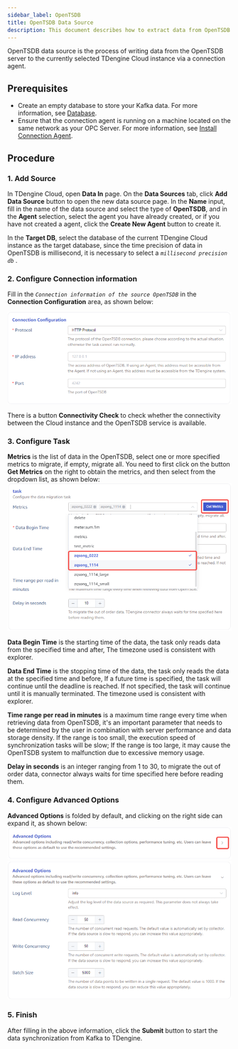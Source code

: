 ```yaml
---
sidebar_label: OpenTSDB
title: OpenTSDB Data Source
description: This document describes how to extract data from OpenTSDB into a TDengine Cloud instance.
---
```


OpenTSDB data source is the process of writing data from the OpenTSDB server to the currently selected TDengine Cloud instance via a connection agent.

## Prerequisites

- Create an empty database to store your Kafka data. For more information, see [Database](../../../programming/model/#create-database).
- Ensure that the connection agent is running on a machine located on the same network as your OPC Server. For more information, see [Install Connection Agent](../install-agent/).

## Procedure

### 1. Add Source

In TDengine Cloud, open **Data In** page. On the **Data Sources** tab, click **Add Data Source** button to open the new data source page. In the **Name** input, fill in the name of the data source and select the type of **OpenTSDB**, and in the **Agent** selection, select the agent you have already created, or if you have not created a agent, click the **Create New Agent** button to create it.

In the **Target DB**, select the database of the current TDengine Cloud instance as the target database, since the time precision of data in OpenTSDB is millisecond, it is necessary to select a _`millisecond precision db`_ .

### 2. Configure Connection information

Fill in the _`Connection information of the source OpenTSDB`_ in the **Connection Configuration** area, as shown below:

![OpenTSDB-01-FillInTheConnectionInformation.png](./pic/OpenTSDB-03-FillInTheConnectionInformation.png 'Fill in the connection information of the source OpenTSDB')

There is a button **Connectivity Check** to check whether the connectivity between the Cloud instance and the OpenTSDB service is available.

### 3. Configure Task

**Metrics** is the list of data in the OpenTSDB, select one or more specified metrics to migrate, if empty, migrate all. You need to first click on the button **Get Metrics** on the right to obtain the metrics, and then select from the dropdown list, as shown below:
![OpenTSDB-02-GetAndSelectMetrics.png](./pic/OpenTSDB-06-GetAndSelectMetrics.png 'Get and select metrics')

**Data Begin Time** is the starting time of the data, the task only reads data from the specified time and after, The timezone used is consistent with explorer.

**Data End Time** is the stopping time of the data, the task only reads the data at the specified time and before, If a future time is specified, the task will continue until the deadline is reached. If not specified, the task will continue until it is manually terminated. The timezone used is consistent with explorer.

**Time range per read in minutes** is a maximum time range every time when retrieving data from OpenTSDB, it's an important parameter that needs to be determined by the user in combination with server performance and data storage density. If the range is too small, the execution speed of synchronization tasks will be slow; If the range is too large, it may cause the OpenTSDB system to malfunction due to excessive memory usage.

**Delay in seconds** is an integer ranging from 1 to 30, to migrate the out of order data, connector always waits for time specified here before reading them.

### 4. Configure Advanced Options

**Advanced Options** is folded by default, and clicking on the right side can expand it, as shown below:
![OpenTSDB-03-AdvancedOptionsExpandButton.png](./pic/OpenTSDB-07-AdvancedOptionsExpandButton.png 'Advanced options expand button')
![OpenTSDB-04-AdvancedOptionsExpand.png](./pic/OpenTSDB-08-AdvancedOptionsExpand.png 'Advanced options expand')

### 5. Finish

After filling in the above information, click the **Submit** button to start the data synchronization from Kafka to TDengine.
